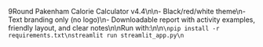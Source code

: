 9Round Pakenham Calorie Calculator v4.4\n\n- Black/red/white theme\n- Text branding only (no logo)\n- Downloadable report with activity examples, friendly layout, and clear notes\n\nRun with:\n\n````\npip install -r requirements.txt\nstreamlit run streamlit_app.py\n````